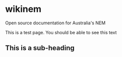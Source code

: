 # wikinem
Open source documentation for Australia's NEM

This is a test page. You should be able to see this text

## This is a sub-heading
